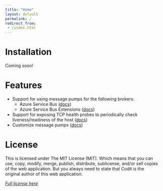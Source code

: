 ```yaml
---
title: "Home"
layout: default
permalink: /
redirect_from:
 - /index.html
---
```


# Installation

Coming soon!

# Features

- Support for using message pumps for the following brokers:
    - Azure Service Bus ([docs](features/message-pumps/service-bus))
    - Azure Service Bus Extensions ([docs](features/service-bus))
- Support for exposing TCP health probes to periodically check liveness/readiness of the host ([docs](features/tcp-health-probe))
- Customize message pumps ([docs](features/message-pumps/customization))

# License
This is licensed under The MIT License (MIT). Which means that you can use, copy, modify, merge, publish, distribute, sublicense, and/or sell copies of the web application. But you always need to state that Codit is the original author of this web application.

*[Full license here](https://github.com/arcus-azure/arcus.messaging/blob/master/LICENSE)*

